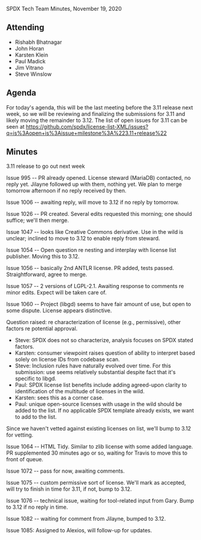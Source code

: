 SPDX Tech Team Minutes, November 19, 2020

## Attending
* Rishabh Bhatnagar
* John Horan
* Karsten Klein
* Paul Madick
* Jim Vitrano
* Steve Winslow

## Agenda

For today's agenda, this will be the last meeting before the 3.11 release next week, so we will be reviewing and finalizing the submissions for 3.11 and likely moving the remainder to 3.12. The list of open issues for 3.11 can be seen at https://github.com/spdx/license-list-XML/issues?q=is%3Aopen+is%3Aissue+milestone%3A%223.11+release%22

## Minutes

3.11 release to go out next week

Issue 995 -- PR already opened.  License steward (MariaDB) contacted, no reply yet.  Jilayne followed up with them, nothing yet.  We plan to merge tomorrow afternoon if no reply received by then. 

Issue 1006 -- awaiting reply, will move to 3.12 if no reply by tomorrow.

Issue 1026 -- PR created.  Several edits requested this morning; one <crossRefs> should suffice; we'll then merge.

Issue 1047 -- looks like Creative Commons derivative.  Use in the wild is unclear; inclined to move to 3.12 to enable reply from steward.

Issue 1054 -- Open question re nesting and interplay with license list publisher.  Moving this to 3.12.

Issue 1056 -- basically 2nd ANTLR license.  PR added, tests passed.  Straightforward, agree to merge.

Issue 1057 -- 2 versions of LGPL-2.1.  Awaiting response to comments re minor edits.  Expect will be taken care of.

Issue 1060 -- Project (libgd) seems to have fair amount of use, but open to some dispute.  License appears distinctive.  

Question raised: re characterization of license (e.g., permissive), other factors re potential approval.  
  * Steve: SPDX does not so characterize, analysis focuses on SPDX stated factors.  
  * Karsten: consumer viewpoint raises question of ability to interpret based solely on license IDs from codebase scan.  
  * Steve: Inclusion rules have naturally evolved over time.  For this submission: use seems relatively substantial despite fact that it's specific to libgd.  
  * Paul: SPDX license list benefits include adding agreed-upon clarity to identification of the multitude of licenses in the wild.  
  * Karsten: sees this as a corner case.  
  * Paul: unique open-source licenses with usage in the wild should be added to the list.  If no applicable SPDX template already exists, we want to add to the list.  

Since we haven't vetted against existing licenses on list, we'll bump to 3.12 for vetting.

Issue 1064 -- HTML Tidy.  Similar to zlib license with some added language.  PR supplemented 30 minutes ago or so, waiting for Travis to move this to front of queue.

Issue 1072 -- pass for now, awaiting comments.

Issue 1075 -- custom permissive sort of license.  We'll mark as accepted, will try to finish in time for 3.11, if not, bump to 3.12.

Issue 1076 -- technical issue, waiting for tool-related input from Gary.  Bump to 3.12 if no reply in time.

Issue 1082 -- waiting for comment from Jilayne, bumped to 3.12.

Issue 1085: Assigned to Alexios, will follow-up for updates.
